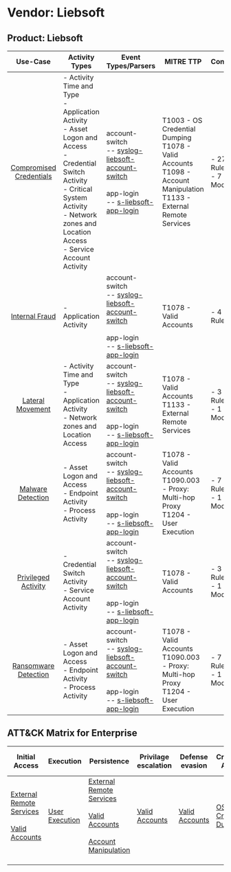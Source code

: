 Vendor: Liebsoft
================
Product: Liebsoft
-----------------
|                                 Use-Case                                  | Activity Types                                                                                                                                                                                                     | Event Types/Parsers                                                                                                                                                                                                       | MITRE TTP                                                                                                                       | Content                    |
|:-------------------------------------------------------------------------:| ------------------------------------------------------------------------------------------------------------------------------------------------------------------------------------------------------------------ | ------------------------------------------------------------------------------------------------------------------------------------------------------------------------------------------------------------------------- | ------------------------------------------------------------------------------------------------------------------------------- | -------------------------- |
| [Compromised Credentials](../UseCases/usecase_compromised_credentials.md) | - Activity Time  and Type<br>- Application Activity<br>- Asset Logon and Access<br>- Credential Switch Activity<br>- Critical System Activity<br>- Network zones and Location Access<br>- Service Account Activity |  account-switch<br> -- [syslog-liebsoft-account-switch](../Parsers/parserContent_syslog-liebsoft-account-switch.md)<br><br> app-login<br> -- [s-liebsoft-app-login](../Parsers/parserContent_s-liebsoft-app-login.md)<br> | T1003 - OS Credential Dumping<br>T1078 - Valid Accounts<br>T1098 - Account Manipulation<br>T1133 - External Remote Services<br> |  - 27 Rules<br> - 7 Models |
|          [Internal Fraud](../UseCases/usecase_internal_fraud.md)          | - Application Activity                                                                                                                                                                                             |  account-switch<br> -- [syslog-liebsoft-account-switch](../Parsers/parserContent_syslog-liebsoft-account-switch.md)<br><br> app-login<br> -- [s-liebsoft-app-login](../Parsers/parserContent_s-liebsoft-app-login.md)<br> | T1078 - Valid Accounts<br>                                                                                                      |  - 4 Rules<br>             |
|        [Lateral Movement](../UseCases/usecase_lateral_movement.md)        | - Activity Time  and Type<br>- Application Activity<br>- Network zones and Location Access                                                                                                                         |  account-switch<br> -- [syslog-liebsoft-account-switch](../Parsers/parserContent_syslog-liebsoft-account-switch.md)<br><br> app-login<br> -- [s-liebsoft-app-login](../Parsers/parserContent_s-liebsoft-app-login.md)<br> | T1078 - Valid Accounts<br>T1133 - External Remote Services<br>                                                                  |  - 3 Rules<br> - 1 Models  |
|       [Malware Detection](../UseCases/usecase_malware_detection.md)       | - Asset Logon and Access<br>- Endpoint Activity<br>- Process Activity                                                                                                                                              |  account-switch<br> -- [syslog-liebsoft-account-switch](../Parsers/parserContent_syslog-liebsoft-account-switch.md)<br><br> app-login<br> -- [s-liebsoft-app-login](../Parsers/parserContent_s-liebsoft-app-login.md)<br> | T1078 - Valid Accounts<br>T1090.003 - Proxy: Multi-hop Proxy<br>T1204 - User Execution<br>                                      |  - 7 Rules<br> - 1 Models  |
|     [Privileged Activity](../UseCases/usecase_privileged_activity.md)     | - Credential Switch Activity<br>- Service Account Activity                                                                                                                                                         |  account-switch<br> -- [syslog-liebsoft-account-switch](../Parsers/parserContent_syslog-liebsoft-account-switch.md)<br><br> app-login<br> -- [s-liebsoft-app-login](../Parsers/parserContent_s-liebsoft-app-login.md)<br> | T1078 - Valid Accounts<br>                                                                                                      |  - 3 Rules<br> - 1 Models  |
|    [Ransomware Detection](../UseCases/usecase_ransomware_detection.md)    | - Asset Logon and Access<br>- Endpoint Activity<br>- Process Activity                                                                                                                                              |  account-switch<br> -- [syslog-liebsoft-account-switch](../Parsers/parserContent_syslog-liebsoft-account-switch.md)<br><br> app-login<br> -- [s-liebsoft-app-login](../Parsers/parserContent_s-liebsoft-app-login.md)<br> | T1078 - Valid Accounts<br>T1090.003 - Proxy: Multi-hop Proxy<br>T1204 - User Execution<br>                                      |  - 7 Rules<br> - 1 Models  |

ATT&CK Matrix for Enterprise
----------------------------
| Initial Access                                                                                                                                   | Execution                                                           | Persistence                                                                                                                                                                                                               | Privilage escalation                                                | Defense evasion                                                     | Credential Access                                                          | Discovery | Lateral Movement | Collection | Command and Control                                                                                                                       | Exfiltration | Impact |
| ------------------------------------------------------------------------------------------------------------------------------------------------ | ------------------------------------------------------------------- | ------------------------------------------------------------------------------------------------------------------------------------------------------------------------------------------------------------------------- | ------------------------------------------------------------------- | ------------------------------------------------------------------- | -------------------------------------------------------------------------- | --------- | ---------------- | ---------- | ----------------------------------------------------------------------------------------------------------------------------------------- | ------------ | ------ |
| [External Remote Services](https://attack.mitre.org/techniques/T1133)<br><br>[Valid Accounts](https://attack.mitre.org/techniques/T1078)<br><br> | [User Execution](https://attack.mitre.org/techniques/T1204)<br><br> | [External Remote Services](https://attack.mitre.org/techniques/T1133)<br><br>[Valid Accounts](https://attack.mitre.org/techniques/T1078)<br><br>[Account Manipulation](https://attack.mitre.org/techniques/T1098)<br><br> | [Valid Accounts](https://attack.mitre.org/techniques/T1078)<br><br> | [Valid Accounts](https://attack.mitre.org/techniques/T1078)<br><br> | [OS Credential Dumping](https://attack.mitre.org/techniques/T1003)<br><br> |           |                  |            | [Proxy: Multi-hop Proxy](https://attack.mitre.org/techniques/T1090/003)<br><br>[Proxy](https://attack.mitre.org/techniques/T1090)<br><br> |              |        |